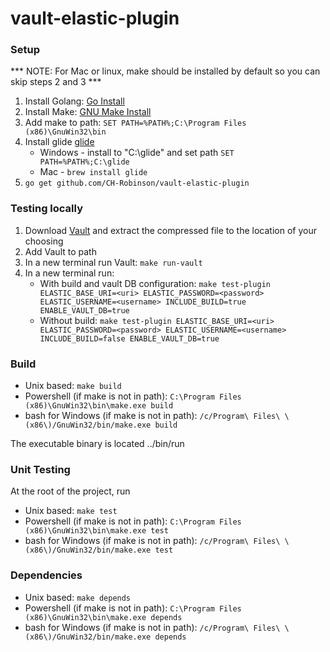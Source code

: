 # vault-elastic-plugin

### Setup

*** NOTE: For Mac or linux, make should be installed by default so you can skip steps 2 and 3 ***

1. Install Golang: [Go Install](https://golang.org/doc/install)
2. Install Make: [GNU Make Install](http://gnuwin32.sourceforge.net/packages/make.htm)
3. Add make to path: ```SET PATH=%PATH%;C:\Program Files (x86)\GnuWin32\bin```
4. Install glide [glide](https://github.com/Masterminds/glide)
    - Windows - install to "C:\glide" and set path ```SET PATH=%PATH%;C:\glide```
    - Mac - ```brew install glide```
5. ```go get github.com/CH-Robinson/vault-elastic-plugin```

### Testing locally

1. Download [Vault](https://www.vaultproject.io/downloads.html) and extract the compressed file to the location of your choosing
2. Add Vault to path
3. In a new terminal run Vault: ```make run-vault```
4. In a new terminal run: 
    - With build and vault DB configuration: ```make test-plugin ELASTIC_BASE_URI=<uri> ELASTIC_PASSWORD=<password> ELASTIC_USERNAME=<username> INCLUDE_BUILD=true ENABLE_VAULT_DB=true```
    - Without build: ```make test-plugin ELASTIC_BASE_URI=<uri> ELASTIC_PASSWORD=<password> ELASTIC_USERNAME=<username> INCLUDE_BUILD=false ENABLE_VAULT_DB=true```

### Build

- Unix based: ```make build```
- Powershell (if make is not in path): ```C:\Program Files (x86)\GnuWin32\bin\make.exe build```
- bash for Windows (if make is not in path): ```/c/Program\ Files\ \(x86\)/GnuWin32/bin/make.exe build```

The executable binary is located ../bin/run

### Unit Testing

At the root of the project, run 
- Unix based: ```make test```
- Powershell (if make is not in path): ```C:\Program Files (x86)\GnuWin32\bin\make.exe test```
- bash for Windows (if make is not in path): ```/c/Program\ Files\ \(x86\)/GnuWin32/bin/make.exe test```

### Dependencies

- Unix based: ```make depends```
- Powershell (if make is not in path): ```C:\Program Files (x86)\GnuWin32\bin\make.exe depends```
- bash for Windows (if make is not in path): ```/c/Program\ Files\ \(x86\)/GnuWin32/bin/make.exe depends```

